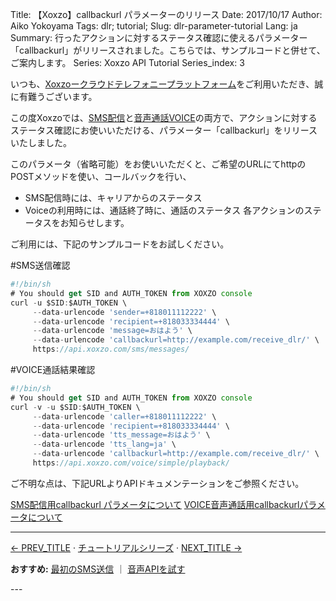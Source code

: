 Title: 【Xoxzo】callbackurl パラメーターのリリース
Date: 2017/10/17
Author: Aiko Yokoyama
Tags: dlr; tutorial;
Slug: dlr-parameter-tutorial
Lang: ja
Summary: 行ったアクションに対するステータス確認に使えるパラメーター「callbackurl」がリリースされました。こちらでは、サンプルコードと併せて、ご案内します。
Series: Xoxzo API Tutorial
Series_index: 3

いつも、[Xoxzoークラウドテレフォニープラットフォーム](https://www.xoxzo.com/ja/)をご利用いただき、誠に有難うございます。

この度Xoxzoでは、[SMS配信](http://docs.xoxzo.com/ja/sms.html)と[音声通話VOICE](http://docs.xoxzo.com/ja/voice.html)の両方で、アクションに対するステータス確認にお使いいただける、パラメーター「callbackurl」をリリースいたしました。

このパラメータ（省略可能）をお使いいただくと、ご希望のURLにてhttpのPOSTメソッドを使い、コールバックを行い、
* SMS配信時には、キャリアからのステータス
* Voiceの利用時には、通話終了時に、通話のステータス
各アクションのステータスをお知らせします。

ご利用には、下記のサンプルコードをお試しください。

#SMS送信確認
```javascript
#!/bin/sh
# You should get SID and AUTH_TOKEN from XOXZO console
curl -u $SID:$AUTH_TOKEN \
     --data-urlencode 'sender=+818011112222' \
     --data-urlencode 'recipient=+818033334444' \
     --data-urlencode 'message=おはよう' \
     --data-urlencode 'callbackurl=http://example.com/receive_dlr/' \
     https://api.xoxzo.com/sms/messages/
```
#VOICE通話結果確認
```javascript
#!/bin/sh
# You should get SID and AUTH_TOKEN from XOXZO console
curl -v -u $SID:$AUTH_TOKEN \
     --data-urlencode 'caller=+818011112222' \
     --data-urlencode 'recipient=+818033334444' \
     --data-urlencode 'tts_message=おはよう' \
     --data-urlencode 'tts_lang=ja' \
     --data-urlencode 'callbackurl=http://example.com/receive_dlr/' \
     https://api.xoxzo.com/voice/simple/playback/
```

ご不明な点は、下記URLよりAPIドキュメンテーションをご参照ください。

[SMS配信用callbackurl パラメータについて](http://docs.xoxzo.com/ja/sms.html)
[VOICE音声通話用callbackurlパラメータについて](http://docs.xoxzo.com/ja/voice.html)

---
<div class="tutorial-footer">
  <p><a href="/prev-url">← PREV_TITLE</a> · <a href="/tutorial-index-ja.html">チュートリアルシリーズ</a> · <a href="/next-url">NEXT_TITLE →</a></p>
  <p><strong>おすすめ:</strong> <a href="/send-your-first-sms">最初のSMS送信</a> ｜ <a href="/try-voice-api">音声APIを試す</a></p>
</div>
---

